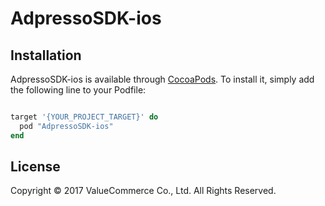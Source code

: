 # AdpressoSDK-ios


## Installation

AdpressoSDK-ios is available through [CocoaPods](http://cocoapods.org). To install
it, simply add the following line to your Podfile:

```ruby

target '{YOUR_PROJECT_TARGET}' do
  pod "AdpressoSDK-ios"
end
```

## License

Copyright © 2017 ValueCommerce Co., Ltd. All Rights Reserved.

